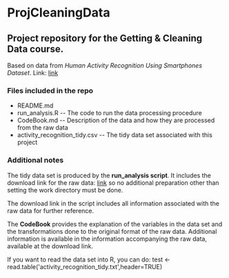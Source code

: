 ProjCleaningData
================

## Project repository for the Getting &amp; Cleaning Data course.
Based on data from *Human Activity Recognition Using Smartphones Dataset*. Link:
[link](http://archive.ics.uci.edu/ml/datasets/Human+Activity+Recognition+Using+Smartphones#)

### Files included in the repo
* README.md
* run_analysis.R -- The code to run the data processing procedure
* CodeBook.md -- Description of the data and how they are processed from the raw data
* activity_recognition_tidy.csv -- The tidy data set associated with this project

### Additional notes
The tidy data set is produced by the **run_analysis script**. It includes the download
link for the raw data:
[link](https://d396qusza40orc.cloudfront.net/getdata%2Fprojectfiles%2FUCI%20HAR%20Dataset.zip)
so no additional preparation other than setting the work directory must be done. 

The download link in the script includes all information associated with 
the raw data for further reference. 

The **CodeBook** provides the explanation of the variables in the data set and the 
transformations done to the original format of the raw data. Additional information
is available in the information accompanying the raw data, available at the download
link. 

If you want to read the data set into R, you can do: 
test <- read.table('activity_recognition_tidy.txt',header=TRUE)

